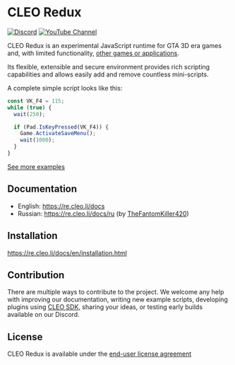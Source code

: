 # CLEO Redux

[![Discord](https://img.shields.io/discord/911487285990674473?style=for-the-badge)](https://discord.gg/d5dZSfgBZr)
[![YouTube Channel](https://img.shields.io/badge/YouTube-Channel-FF0000?style=for-the-badge)](https://www.youtube.com/playlist?list=PLNxQuEFtVkeizoLEQiok7qzr1f0mcwfFb)

CLEO Redux is an experimental JavaScript runtime for GTA 3D era games and, with limited functionality, [other games or applications](https://re.cleo.li/docs/en/embedding.html).

Its flexible, extensible and secure environment provides rich scripting capabilities and allows easily add and remove countless mini-scripts.

A complete simple script looks like this:

```js
const VK_F4 = 115;
while (true) {
  wait(250);

  if (Pad.IsKeyPressed(VK_F4)) {
    Game.ActivateSaveMenu();
    wait(1000);
  }
}
```

[See more examples](https://github.com/cleolibrary/CLEO-Redux/tree/master/examples)

## Documentation

* English: https://re.cleo.li/docs
* Russian: https://re.cleo.li/docs/ru (by [TheFantomKiller420](https://github.com/TheFantomKiller420))

## Installation

https://re.cleo.li/docs/en/installation.html

## Contribution

There are multiple ways to contribute to the project. We welcome any help with improving our documentation, writing new example scripts, developing plugins using [CLEO SDK](https://re.cleo.li/docs/en/using-sdk.html), sharing your ideas, or testing early builds available on our Discord.

## License

CLEO Redux is available under the [end-user license agreement](./LICENSE.txt)
